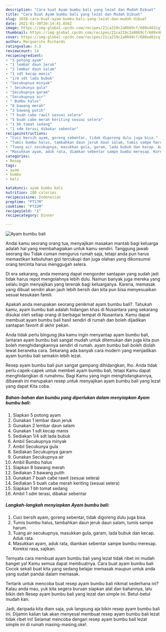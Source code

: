 ```yaml
---
description: "Cara buat Ayam bumbu bali yang lezat dan Mudah Dibuat"
title: "Cara buat Ayam bumbu bali yang lezat dan Mudah Dibuat"
slug: 1038-cara-buat-ayam-bumbu-bali-yang-lezat-dan-mudah-dibuat
date: 2021-01-30T20:14:41.856Z
image: https://img-global.cpcdn.com/recipes/21ca219c2a0669cf/680x482cq70/ayam-bumbu-bali-foto-resep-utama.jpg
thumbnail: https://img-global.cpcdn.com/recipes/21ca219c2a0669cf/680x482cq70/ayam-bumbu-bali-foto-resep-utama.jpg
cover: https://img-global.cpcdn.com/recipes/21ca219c2a0669cf/680x482cq70/ayam-bumbu-bali-foto-resep-utama.jpg
author: Marguerite Richards
ratingvalue: 3.3
reviewcount: 14
recipeingredient:
- "5 potong ayam"
- "1 lembar daun jeruk"
- "2 lembar daun salam"
- "1 sdt kecap manis"
- "1/4 sdt lada bubuk"
- "Secukupnya minyak"
- " Secukunya gula"
- "Secukupnya garam"
- "Secukupnya air"
- " Bumbu halus"
- "8 bawang merah"
- "3 bawang putih"
- "7 buah cabe rawit sesuai selera"
- "5 buah cabe merah keriting sesuai selera"
- "1 bh tomat sedang"
- "1 sdm terasi dibakar sebentar"
recipeinstructions:
- "Cuci bersih ayam, goreng sebentar, tidak digoreng dulu juga bisa."
- "Tumis bumbu halus, tambahkan daun jeruk daun salam, tumis sampe harum."
- "Tuang air secukupnya, masukkan gula, garam, lada bubuk dan kecap. Aduk rata."
- "Masukkan ayam, aduk rata, diamkan sebentar sampe bumbu meresap. Koreksi rasa, sajikan."
categories:
- Resep
tags:
- ayam
- bumbu
- bali

katakunci: ayam bumbu bali 
nutrition: 280 calories
recipecuisine: Indonesian
preptime: "PT17M"
cooktime: "PT32M"
recipeyield: "1"
recipecategory: Dinner

---
```



![Ayam bumbu bali](https://img-global.cpcdn.com/recipes/21ca219c2a0669cf/680x482cq70/ayam-bumbu-bali-foto-resep-utama.jpg)

Andai kamu seorang orang tua, menyajikan masakan mantab bagi keluarga adalah hal yang membahagiakan untuk kamu sendiri. Tanggung jawab seorang ibu Tidak cuman mengurus rumah saja, tetapi anda pun harus memastikan kebutuhan gizi tercukupi dan juga olahan yang dikonsumsi orang tercinta harus menggugah selera.

Di era  sekarang, anda memang dapat mengorder santapan yang sudah jadi tidak harus repot mengolahnya lebih dulu. Namun banyak juga mereka yang selalu ingin menyajikan yang terenak bagi keluarganya. Karena, memasak yang dibuat sendiri akan jauh lebih bersih dan kita pun bisa menyesuaikan sesuai kesukaan famili. 



Apakah anda merupakan seorang penikmat ayam bumbu bali?. Tahukah kamu, ayam bumbu bali adalah hidangan khas di Nusantara yang sekarang disukai oleh setiap orang di berbagai tempat di Nusantara. Kamu dapat membuat ayam bumbu bali hasil sendiri di rumah dan boleh dijadikan santapan favorit di akhir pekan.

Anda tidak perlu bingung jika kamu ingin menyantap ayam bumbu bali, lantaran ayam bumbu bali sangat mudah untuk ditemukan dan juga kita pun boleh menghidangkannya sendiri di rumah. ayam bumbu bali boleh diolah lewat beraneka cara. Sekarang ada banyak cara modern yang menjadikan ayam bumbu bali semakin lebih lezat.

Resep ayam bumbu bali pun sangat gampang dihidangkan, lho. Anda tidak perlu capek-capek untuk membeli ayam bumbu bali, tetapi Kamu dapat menghidangkan di rumahmu. Bagi Kamu yang ingin menghidangkannya, dibawah ini merupakan resep untuk menyajikan ayam bumbu bali yang lezat yang dapat Kita coba.

<!--inarticleads1-->

##### Bahan-bahan dan bumbu yang diperlukan dalam menyiapkan Ayam bumbu bali:

1. Siapkan 5 potong ayam
1. Gunakan 1 lembar daun jeruk
1. Gunakan 2 lembar daun salam
1. Gunakan 1 sdt kecap manis
1. Sediakan 1/4 sdt lada bubuk
1. Ambil Secukupnya minyak
1. Ambil  Secukunya gula
1. Sediakan Secukupnya garam
1. Gunakan Secukupnya air
1. Ambil  Bumbu halus
1. Siapkan 8 bawang merah
1. Sediakan 3 bawang putih
1. Gunakan 7 buah cabe rawit (sesuai selera)
1. Sediakan 5 buah cabe merah keriting (sesuai selera)
1. Siapkan 1 bh tomat sedang
1. Ambil 1 sdm terasi, dibakar sebentar




<!--inarticleads2-->

##### Langkah-langkah menyiapkan Ayam bumbu bali:

1. Cuci bersih ayam, goreng sebentar, tidak digoreng dulu juga bisa.
1. Tumis bumbu halus, tambahkan daun jeruk daun salam, tumis sampe harum.
1. Tuang air secukupnya, masukkan gula, garam, lada bubuk dan kecap. Aduk rata.
1. Masukkan ayam, aduk rata, diamkan sebentar sampe bumbu meresap. Koreksi rasa, sajikan.




Ternyata cara membuat ayam bumbu bali yang lezat tidak ribet ini mudah banget ya! Kamu semua dapat membuatnya. Cara buat ayam bumbu bali Cocok sekali buat kita yang sedang belajar memasak maupun untuk anda yang sudah pandai dalam memasak.

Tertarik untuk mencoba buat resep ayam bumbu bali nikmat sederhana ini? Kalau anda mau, yuk kita segera buruan siapkan alat dan bahannya, lalu bikin deh Resep ayam bumbu bali yang lezat dan simple ini. Betul-betul mudah kan. 

Jadi, daripada kita diam saja, yuk langsung aja bikin resep ayam bumbu bali ini. Dijamin kalian tak akan menyesal membuat resep ayam bumbu bali lezat tidak ribet ini! Selamat mencoba dengan resep ayam bumbu bali lezat simple ini di rumah masing-masing,oke!.

